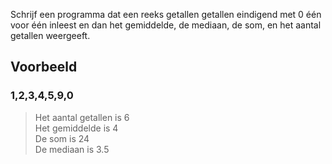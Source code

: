 Schrijf een programma dat een reeks getallen getallen eindigend met 0 één voor één inleest en dan het gemiddelde, de mediaan, de som, en het aantal getallen weergeeft.
## Voorbeeld
### 1,2,3,4,5,9,0
>Het aantal getallen is 6  
>Het gemiddelde is 4  
>De som is 24  
>De mediaan is 3.5  
